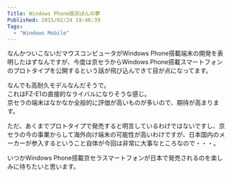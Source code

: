 ```yaml
---
Title: Windows Phone版京ぽんの夢
Published: 2015/02/24 19:46:39
Tags:
  - "Windows Mobile"
---
```

なんかついこないだマウスコンピュータがWindows Phone搭載端末の開発を表明したはずなんですが、今度は京セラからWindows Phone搭載スマートフォンのプロトタイプを公開するという話が飛び込んできて目が点になってます。


<?# OEmbed "http://k-tai.impress.co.jp/docs/news/20150224_689831.html" /?>

<?# OEmbed "http://www.atpress.ne.jp/view/57843" /?>



なんでも高耐久モデルなんだそうで。  
これはFZ-E1の直接的なライバルになりそうな感じ。  
京セラの端末はなかなか全般的に評価が高いものが多いので、期待が高まります。  

ただ、あくまでプロトタイプで発売すると明言しているわけではないですし、京セラの今の事業からして海外向け端末の可能性が高いわけですが、日本国内のメーカーが参入するということ自体が今回は非常に大事なところなので・・・。  

いつかWindows Phone搭載京セラスマートフォンが日本で発売されるのを楽しみに待ちたいと思います。

